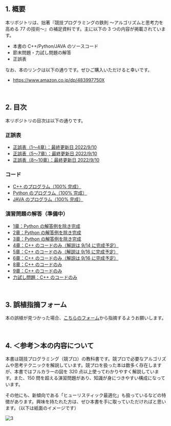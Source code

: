 ## 1. 概要
本リポジトリは、拙著『競技プログラミングの鉄則 ～アルゴリズムと思考力を高める 77 の技術～』の補足資料です。主に以下の 3 つの内容が掲載されています。

* 本書の C++/Python/JAVA のソースコード
* 節末問題・力試し問題の解答
* 正誤表

なお、本のリンクは以下の通りです。ぜひご購入いただけると幸いです。

* https://www.amazon.co.jp/dp/483997750X

<br />

## 2. 目次
本リポジトリの目次は以下の通りです。

### 正誤表
* [正誤表（1～4章）：最終更新日 2022/9/10](https://github.com/E869120/kyopro-tessoku/blob/main/errata/errata_Chap1-4.md)
* [正誤表（5～7章）：最終更新日 2022/9/10](https://github.com/E869120/kyopro-tessoku/blob/main/errata/errata_Chap5-7.md)
* [正誤表（8～10章）：最終更新日 2022/9/10](https://github.com/E869120/kyopro-tessoku/blob/main/errata/errata_Chap8-10.md)

### コード
* [C++ のプログラム（100% 完成）](https://github.com/E869120/kyopro-tessoku/tree/main/codes/cpp)
* [Python のプログラム（100% 完成）](https://github.com/E869120/kyopro-tessoku/tree/main/codes/python)
* [JAVA のプログラム（100% 完成）](https://github.com/E869120/kyopro-tessoku/tree/main/codes/java)

### 演習問題の解答（準備中）
* [1章：Python の解答例を除き完成](https://github.com/E869120/kyopro-tessoku/tree/main/editorial/chap01)
* [2章：Python の解答例を除き完成](https://github.com/E869120/kyopro-tessoku/tree/main/editorial/chap02)
* [3章：Python の解答例を除き完成](https://github.com/E869120/kyopro-tessoku/tree/main/editorial/chap03)
* [4章：C++ のコードのみ（解説は 9/14 に完成予定）](https://github.com/E869120/kyopro-tessoku/tree/main/editorial/chap04)
* [5章：C++ のコードのみ（解説は 9/16 に完成予定）](https://github.com/E869120/kyopro-tessoku/tree/main/editorial/chap05)
* [6章：C++ のコードのみ（解説は 9/16 に完成予定）](https://github.com/E869120/kyopro-tessoku/tree/main/editorial/chap06)
* [8章：C++ のコードのみ](https://github.com/E869120/kyopro-tessoku/tree/main/editorial/chap08)
* [9章：C++ のコードのみ](https://github.com/E869120/kyopro-tessoku/tree/main/editorial/chap09)
* [力試し問題：C++ のコードのみ](https://github.com/E869120/kyopro-tessoku/tree/main/editorial/final)

<br />

## 3. 誤植指摘フォーム
本の誤植が見つかった場合、[こちらのフォーム](https://forms.gle/jEnCYLsCxNPAJxY56)から指摘するようお願いします。

<br />

## 4. ＜参考＞本の内容について
本書は競技プログラミング（競プロ）の教科書です。競プロで必要なアルゴリズムや思考テクニックを解説しています。競プロを扱った本は数多く存在しますが、本書ではフルカラーの図を 320 点以上使ってわかりやすく解説しています。また、150 問を超える演習問題があり、知識が身につきやすい構成になっています。

その他にも、新傾向である「ヒューリスティック最適化」も扱っているなどの特徴があります。興味を持たれた方は、ぜひ本書を手に取っていただければと思います。（以下は紙面のイメージです）

![3](https://user-images.githubusercontent.com/30901380/189466884-be1e64cf-0532-4f00-8ec7-06d91ae299a1.JPG)
